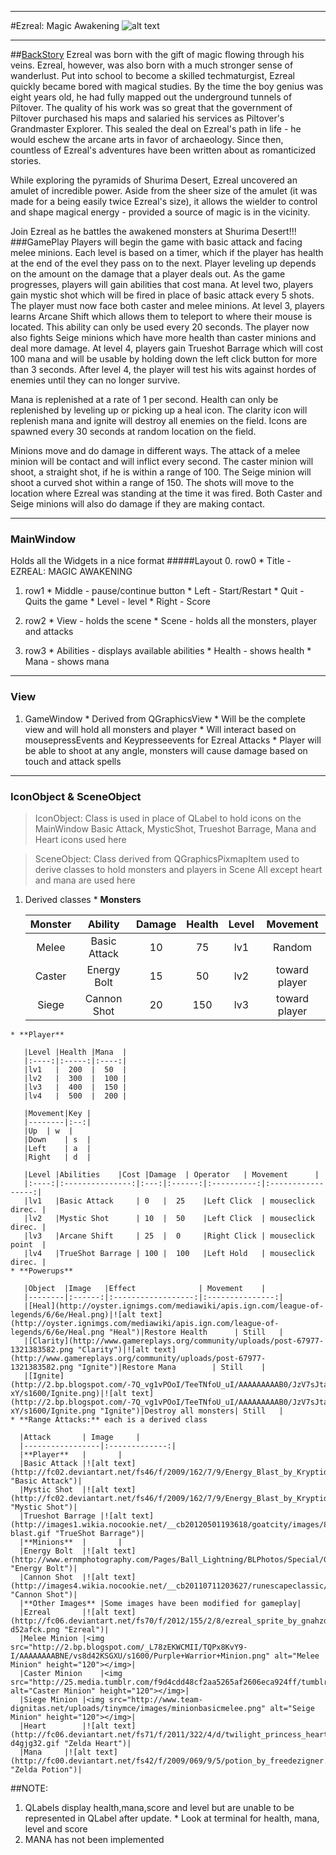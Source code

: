 ----
#Ezreal: Magic Awakening
![alt text](https://fbcdn-sphotos-e-a.akamaihd.net/hphotos-ak-ash4/463018_281596001934677_452558680_o.jpg "Ezreal")

----

##[BackStory](http://na.leagueoflegends.com/champions/81/ezreal_the_prodigal_explorer)
Ezreal was born with the gift of magic flowing through his veins. Ezreal, however, was also born with a much stronger 
sense of wanderlust. Put into school to become a skilled techmaturgist, Ezreal quickly became bored with magical studies. By the time the boy genius was eight years old, he had fully mapped out the underground tunnels of Piltover. The quality of his work was so great that the government of Piltover purchased his maps and salaried his services as Piltover's Grandmaster Explorer. This sealed the deal on Ezreal's path in life - he would eschew the arcane arts in favor of archaeology. Since then, countless of Ezreal's adventures have been written about as romanticized stories.

While exploring the pyramids of Shurima Desert, Ezreal uncovered an amulet of incredible power. Aside from the sheer size of the amulet (it was made for a being easily twice Ezreal's size), it allows the wielder to control and shape magical energy - provided a source of magic is in the vicinity.

Join Ezreal as he battles the awakened monsters at Shurima Desert!!!
###GamePlay
Players will begin the game with basic attack and facing melee minions. Each level is based on a timer, which if 
the player has health at the end of the evel they pass on to the next. Player leveling up depends on the amount on 
the damage that a player deals out. As the game progresses, players will gain abilities that cost mana. At level two, 
players gain mystic shot which will be fired in place of basic attack every 5 shots. The player must now face both 
caster and melee minions. At level 3, players learns Arcane Shift which allows them to teleport to where their mouse 
is located. This ability can only be used every 20 seconds. The player now also fights Seige minions which have more 
health than caster minions and deal more damage. At level 4, players gain Trueshot Barrage which will cost 100 mana and
will be usable by holding down the left click button for more than 3 seconds. After level 4, the player will test his wits
against hordes of enemies until they can no longer survive.

Mana is replenished at a rate of 1 per second. Health can only be replenished by leveling up or picking up a heal icon. 
The clarity icon will replenish mana and ignite will destroy all enemies on the field. Icons are spawned every 30 seconds
at random location on the field.

Minions move and do damage in different ways. The attack of a melee minion will be contact and will inflict every second. The caster minion will 
shoot, a straight shot, if he is within a range of 100. The Seige minion will shoot a curved shot within a range of 150. The shots will move to the
location where Ezreal was standing at the time it was fired. Both Caster and Seige minions will also do damage if they are making contact.
 
---- 
  
### MainWindow
  Holds all the Widgets in a nice format
#####Layout
  0. row0
    * Title - EZREAL: MAGIC AWAKENING
  1. row1
    * Middle - pause/continue button
    * Left   - Start/Restart
    * Quit - Quits the game
    * Level - level 
    * Right  - Score
    
  2. row2
    * View - holds the scene
    * Scene - holds all the monsters, player and attacks
  3. row3
    * Abilities - displays available abilities
    * Health - shows health
    * Mana - shows mana
    
----

### View
  1. GameWindow
    * Derived from QGraphicsView
    * Will be the complete view and will hold all monsters and player
    * Will interact based on mousepressEvents and Keypresseevents for Ezreal Attacks
    * Player will be able to shoot at any angle, monsters will cause damage based on touch and attack spells

----

### IconObject & SceneObject
>IconObject: Class is used in place of QLabel to hold icons on the MainWindow
>Basic Attack, MysticShot, Trueshot Barrage, Mana and Heart icons used here
  
>SceneObject: Class derived from QGraphicsPixmapItem used to derive classes to hold monsters and players in Scene
>All except heart and mana are used here

  1. Derived classes
    * **Monsters**
    
      |Monster   | Ability     |Damage  |Health  | Level | Movement	|
      |:--------:|:-----------:|:------:|:------:|:-----:|:------------:|
      | Melee    | Basic Attack|  10    |  75    | lv1   | Random
      | Caster   | Energy Bolt |  15    |  50    | lv2   | toward player|
      | Siege    | Cannon Shot |  20    |  150   | lv3   | toward player|
    * **Player**
    
       |Level |Health |Mana  |
       |:----:|:-----:|:----:|
       |lv1   |  200  |  50  |
       |lv2   |  300  |  100 |
       |lv3   |  400  |  150 |
       |lv4   |  500  |  200 |
       
       |Movement|Key |
       |--------|:--:|
       |Up	| w  |
       |Down	| s  | 
       |Left	| a  | 
       |Right	| d  |
       
       |Level |Abilities	|Cost |Damage  | Operator   | Movement		|
       |:----:|:---------------:|:---:|:------:|:----------:|:-----------------:|
       |lv1   |Basic Attack     | 0   |  25    |Left Click  | mouseclick direc. |
       |lv2   |Mystic Shot      | 10  |  50    |Left Click  | mouseclick direc.	|
       |lv3   |Arcane Shift     | 25  |  0     |Right Click | mouseclick point	|
       |lv4   |TrueShot Barrage | 100 |  100   |Left Hold   | mouseclick direc.	|
    * **Powerups**
    
       |Object  |Image   |Effect              | Movement	|
       |--------|:------:|:------------------:|:---------------:|
       |[Heal](http://oyster.ignimgs.com/mediawiki/apis.ign.com/league-of-legends/6/6e/Heal.png)|![alt text](http://oyster.ignimgs.com/mediawiki/apis.ign.com/league-of-legends/6/6e/Heal.png "Heal")|Restore Health      | Still	| 
       |[Clarity](http://www.gamereplays.org/community/uploads/post-67977-1321383582.png "Clarity")|![alt text](http://www.gamereplays.org/community/uploads/post-67977-1321383582.png "Ignite")|Restore Mana        | Still	|
       |[Ignite](http://2.bp.blogspot.com/-7Q_vg1vPOoI/TeeTNfoU_uI/AAAAAAAAAB0/JzV7sJta-xY/s1600/Ignite.png)|![alt text](http://2.bp.blogspot.com/-7Q_vg1vPOoI/TeeTNfoU_uI/AAAAAAAAAB0/JzV7sJta-xY/s1600/Ignite.png "Ignite")|Destroy all monsters| Still 	|
    * **Range Attacks:** each is a derived class
    
      |Attack		| Image		|
      |-----------------|:-------------:|
      |**Player**	|		|
      |Basic Attack	|![alt text](http://fc02.deviantart.net/fs46/f/2009/162/7/9/Energy_Blast_by_Kryptid.gif "Basic Attack")|
      |Mystic Shot	|![alt text](http://fc02.deviantart.net/fs46/f/2009/162/7/9/Energy_Blast_by_Kryptid.gif "Mystic Shot")|
      |Trueshot Barrage	|![alt text](http://images1.wikia.nocookie.net/__cb20120501193618/goatcity/images/8/83/Ki-blast.gif "TrueShot Barrage")|
      |**Minions**	|		|
      |Energy Bolt	|![alt text](http://www.ernmphotography.com/Pages/Ball_Lightning/BLPhotos/Special/Gifs_Bars_etc/SimD4.gif "Energy Bolt")|
      |Cannon Shot	|![alt text](http://images4.wikia.nocookie.net/__cb20110711203627/runescapeclassic/images/3/38/Multi_cannon_ball.png "Cannon Shot")|
      |**Other Images**	|Some images have been modified for gameplay|
      |Ezreal	 	|![alt text](http://fc06.deviantart.net/fs70/f/2012/155/2/8/ezreal_sprite_by_gnahzdivad-d52afck.png "Ezreal")|
      |Melee Minion	|<img src="http://2.bp.blogspot.com/_L78zEKWCMII/TQPx8KvY9-I/AAAAAAAABNE/vs8d42KSGXU/s1600/Purple+Warrior+Minion.png" alt="Melee Minion" height="120"></img>|
      |Caster Minion	|<img src="http://25.media.tumblr.com/f9d4cdd48cf2aa5265af2606eca924ff/tumblr_mew63ws1gX1rkinvho1_500.png" alt="Caster Minion" height="120"></img>|
      |Siege Minion	|<img src="http://www.team-dignitas.net/uploads/tinymce/images/minionbasicmelee.png" alt="Seige Minion" height="120"></img>|
      |Heart		|![alt text](http://fc06.deviantart.net/fs71/f/2011/322/4/d/twilight_princess_heart_container_free_icon_by_shattered_earth-d4gjg32.gif "Zelda Heart")|
      |Mana		|![alt text](http://fc00.deviantart.net/fs42/f/2009/069/9/5/potion_by_freedezigner.gif "Zelda Potion")|
      
##NOTE: 
  1. QLabels display health,mana,score and level but are unable to be represented in QLabel after update.
    * Look at terminal for health, mana, level and score
  3. MANA has not been implemented
